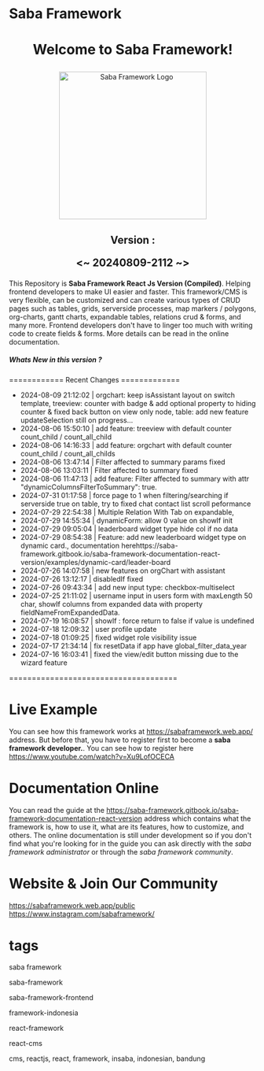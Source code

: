 <h1>Saba Framework</h1>

# <p align="center">Welcome to Saba Framework!</p>

<p align="center"><img src="https://res.cloudinary.com/insaba/image/upload/v1700625287/saba_framework/logo_saba_framework_gqw72y.png" alt="Saba Framework Logo" width="300"></p>

## <p align="center">Version : </p><p align="center"><~ 20240809-2112 ~></p>

This Repository is **Saba Framework React Js Version (Compiled)**. Helping frontend developers to make UI easier and faster. This framework/CMS is very flexible, can be customized and can create various types of CRUD pages such as tables, grids, serverside processes, map markers / polygons, org-charts, gantt charts, expandable tables, relations crud & forms, and many more. Frontend developers don't have to linger too much with writing code to create fields & forms. More details can be read in the online documentation.

##### Whats New in this version ?

============ Recent Changes =============

- 2024-08-09 21:12:02 | orgchart: keep isAssistant layout on switch template, treeview: counter with badge & add optional property to hiding counter & fixed back button on view only node, table: add new feature updateSelection still on progress...
- 2024-08-06 15:50:10 | add feature: treeview with default counter count_child / count_all_child
- 2024-08-06 14:16:33 | add feature: orgchart with default counter count_child / count_all_childs
- 2024-08-06 13:47:14 | Filter affected to summary params fixed
- 2024-08-06 13:03:11 | Filter affected to summary fixed
- 2024-08-06 11:47:13 | add feature: Filter affected to summary with attr "dynamicColumnsFilterToSummary": true.
- 2024-07-31 01:17:58 | force page to 1 when filtering/searching if serverside true on table, try to fixed chat contact list scroll peformance
- 2024-07-29 22:54:38 | Multiple Relation With Tab on expandable,
- 2024-07-29 14:55:34 | dynamicForm: allow 0 value on showIf init
- 2024-07-29 09:05:04 | leaderboard widget type hide col if no data
- 2024-07-29 08:54:38 | Feature: add new leaderboard widget type on dynamic card., documentation herehttps://saba-framework.gitbook.io/saba-framework-documentation-react-version/examples/dynamic-card/leader-board
- 2024-07-26 14:07:58 | new features on orgChart with assistant
- 2024-07-26 13:12:17 | disabledIf fixed
- 2024-07-26 09:43:34 | add new input type: checkbox-multiselect
- 2024-07-25 21:11:02 | username input in users form with maxLength 50 char, showIf columns from expanded data with property fieldNameFromExpandedData.
- 2024-07-19 16:08:57 | showIf  : force return to false if value is undefined
- 2024-07-18 12:09:32 | user profile update
- 2024-07-18 01:09:25 | fixed widget role visibility issue
- 2024-07-17 21:34:14 | fix resetData if app have global_filter_data_year
- 2024-07-16 16:03:41 | fixed the view/edit button missing due to the wizard feature

=====================================

# Live Example

You can see how this framework works at https://sabaframework.web.app/ address. But before that, you have to register first to become a **saba framework developer.**. You can see how to register here https://www.youtube.com/watch?v=Xu9LofOCECA

# Documentation Online

You can read the guide at the https://saba-framework.gitbook.io/saba-framework-documentation-react-version address which contains what the framework is, how to use it, what are its features, how to customize, and others. The online documentation is still under development so if you don't find what you're looking for in the guide you can ask directly with the _saba framework administrator_ or through the _saba framework community_.

# Website & Join Our Community

https://sabaframework.web.app/public
https://www.instagram.com/sabaframework/

# tags

<p>saba framework</p>
<p>saba-framework</p>
<p>saba-framework-frontend</p>
<p>framework-indonesia</p>
<p>react-framework</p>
<p>react-cms</p>
<p>cms, reactjs, react, framework, insaba, indonesian, bandung</p>
